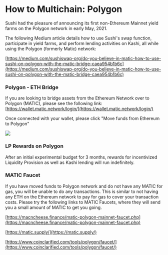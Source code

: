 # How to Multichain: Polygon

Sushi had the pleasure of announcing its first non-Ethereum Mainnet yield farms on the Polygon network in early May, 2021.

The following Medium article details how to use Sushi's swap function, participate in yield farms, and perform lending activities on Kashi, all while using the Polygon (formerly Matic) network:

[https://medium.com/sushiswap-org/do-you-believe-in-matic-how-to-use-sushi-on-polygon-with-the-matic-bridge-caea954b1b6c](https://medium.com/sushiswap-org/do-you-believe-in-matic-how-to-use-sushi-on-polygon-with-the-matic-bridge-caea954b1b6c)

### Polygon - ETH Bridge

If you are looking to bridge assets from the Ethereum Network over to Polygon (MATIC), please see the following link:
[https://wallet.matic.network/login/](https://wallet.matic.network/login/)

Once connected with your wallet, please click "Move funds from Ethereum to Polygon"

![](/img/tutimg/htmp/htmp1.png)

### LP Rewards on Polygon

After an initial experimental budget for 3 months, rewards for incentivized Liquidity Provision as well as Kashi lending will run indefinitely.

### MATIC Faucet

If you have moved funds to Polygon network and do not have any MATIC for gas, you will be unable to do any transactions. This is similar to not having any ETH on the Ethereum network to pay for gas to cover your transaction costs. Please try the following links to MATIC Faucets, where they will send you a small amount of MATIC to get you going.

[https://macncheese.finance/matic-polygon-mainnet-faucet.php](https://macncheese.finance/matic-polygon-mainnet-faucet.php)

[https://matic.supply/](https://matic.supply/)

[https://www.coinclarified.com/tools/polygon/faucet/](https://www.coinclarified.com/tools/polygon/faucet/)
